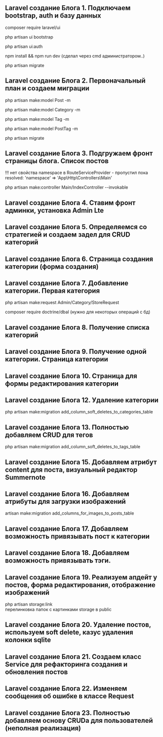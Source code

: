 ## Laravel создание Блога 1. Подключаем bootstrap, auth и базу данных
composer require laravel/ui

php artisan ui bootstrap

php artisan ui:auth

npm install && npm run dev (сделал через cmd администратором..)

php artisan migrate

## Laravel создание Блога 2. Первоначальный план и создаем миграции

php artisan make:model Post -m

php artisan make:model Category -m

php artisan make:model Tag -m

php artisan make:model PostTag -m

php artisan migrate

## Laravel создание Блога 3. Подгружаем фронт страницы блога. Список постов

!!! нет свойства namespace в RouteServiceProvider - пропустил пока<br>resolved: 'namespace' => 'App\Http\Controllers\Main'

php artisan make:controller Main/IndexController --invokable

## Laravel создание Блога 4. Ставим фронт админки, установка Admin Lte

## Laravel создание Блога 5. Определяемся со стратегией и создаем задел для CRUD категорий

## Laravel создание Блога 6. Страница создания категории (форма создания)

## Laravel создание Блога 7. Добавление категории. Первая категория

php artisan make:request Admin/Category/StoreRequest

composer require doctrine/dbal (нужно для некоторых операций с бд)

## Laravel создание Блога 8. Получение списка категорий

## Laravel создание Блога 9. Получение одной категории. Страница категории

## Laravel создание Блога 10. Страница для формы редактирования категории

## Laravel создание Блога 12. Удаление категории

php artisan make:migration add_column_soft_deletes_to_categories_table

## Laravel создание Блога 13. Полностью добавляем CRUD для тегов

php artisan make:migration add_column_soft_deletes_to_tags_table

## Laravel создание Блога 15. Добавляем атрибут content для поста, визуальный редактор Summernote

## Laravel создание Блога 16. Добавляем атрибуты для загрузки изображений

artisan make:migration add_columns_for_images_to_posts_table

## Laravel создание Блога 17. Добавляем возможность привязывать пост к категории

## Laravel создание Блога 18. Добавляем возможность привязывать тэги.

## Laravel создание Блога 19. Реализуем апдейт у постов, форма редактирования, отображение изображений

php artisan storage:link<br>
перелинковка папок с картинками storage в public

## Laravel создание Блога 20. Удаление постов, используем soft delete, казус удаления колонки sqlite

## Laravel создание Блога 21. Создаем класс Service для рефакторинга создания и обновления постов

## Laravel создание Блога 22. Изменяем сообщения об ошибке в классе Request

## Laravel создание Блога 23. Полностью добавляем основу CRUDа для пользователей (неполная реализация)


